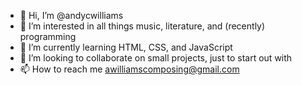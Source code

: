 - 👋 Hi, I’m @andycwilliams
- 👀 I’m interested in all things music, literature, and (recently) programming
- 🌱 I’m currently learning HTML, CSS, and JavaScript
- 💞️ I’m looking to collaborate on small projects, just to start out with
- 📫 How to reach me awilliamscomposing@gmail.com

<!---
andycwilliams/andycwilliams is a ✨ special ✨ repository because its `README.md` (this file) appears on your GitHub profile.
You can click the Preview link to take a look at your changes.
--->
